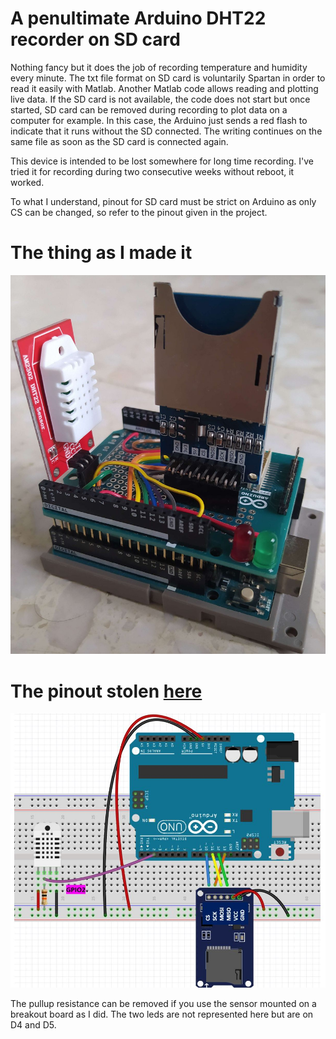 # A penultimate Arduino DHT22 recorder on SD card

Nothing fancy but it does the job of recording temperature and humidity every minute. The txt file format on SD card is voluntarily Spartan in order to read it easily with Matlab. Another Matlab code allows reading and plotting live data. If the SD card is not available, the code does not start but once started, SD card can be removed during recording to plot data on a computer for example. In this case, the Arduino just sends a red flash to indicate that it runs without the SD connected. The writing continues on the same file as soon as the SD card is connected again.

This device is intended to be lost somewhere for long time recording. I've tried it for recording during two consecutive weeks without reboot, it worked.

To what I understand, pinout for SD card must be strict on Arduino as only CS can be changed, so refer to the pinout given in the project.

# The thing as I made it
![](https://github.com/Raphael-Boichot/A-penultimate-Arduino-DHT22-recorder/blob/main/IMG_20230103_142314.jpg)

# The pinout stolen [here](https://microcontrollerslab.com/dht22-data-logger-arduino-micro-sd-card/)
![](https://github.com/Raphael-Boichot/A-penultimate-Arduino-DHT22-recorder/blob/main/Arduino-with-DHT22-and-microSD-card-schematic-diagram.jpg)

The pullup resistance can be removed if you use the sensor mounted on a breakout board as I did. The two leds are not represented here but are on D4 and D5.

